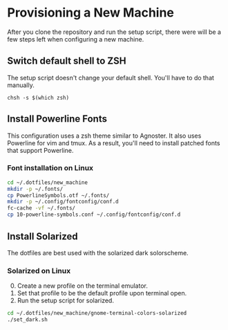 # Provisioning a New Machine

After you clone the repository and run the setup script, there were will be a
few steps left when configuring a new machine.

## Switch default shell to ZSH

The setup script doesn't change your default shell. You'll have to do that
manually.

`chsh -s $(which zsh)`

## Install Powerline Fonts

This configuration uses a zsh theme similar to Agnoster. It also uses Powerline
for vim and tmux. As a result, you'll need to install patched fonts that support
Powerline.

### Font installation on Linux

```bash
cd ~/.dotfiles/new_machine
mkdir -p ~/.fonts/
cp PowerlineSymbols.otf ~/.fonts/
mkdir -p ~/.config/fontconfig/conf.d
fc-cache -vf ~/.fonts/
cp 10-powerline-symbols.conf ~/.config/fontconfig/conf.d
```

## Install Solarized

The dotfiles are best used with the solarized dark solorscheme.

### Solarized on Linux

0. Create a new profile on the terminal emulator.
0. Set that profile to be the default profile upon terminal open.
0. Run the setup script for solarized.

```bash
cd ~/.dotfiles/new_machine/gnome-terminal-colors-solarized
./set_dark.sh
```


